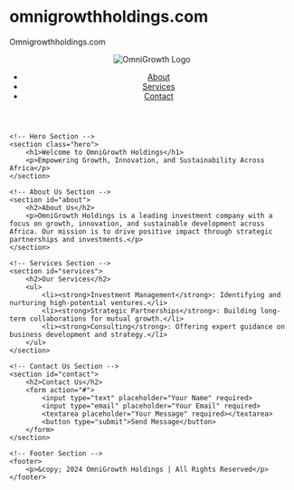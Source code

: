 # omnigrowthholdings.com
Omnigrowthholdings.com
<!DOCTYPE html>
<html lang="en">
<head>
    <meta charset="UTF-8">
    <meta name="viewport" content="width=device-width, initial-scale=1.0">
    <title>OmniGrowth Holdings</title>
    <link rel="stylesheet" href="styles.css">
</head>
<body>
    <!-- Header Section -->
    <header>
        <div class="logo">
            <img src="logo.png" alt="OmniGrowth Logo"> <!-- Add your logo here -->
        </div>
        <nav>
            <ul>
                <li><a href="#about">About</a></li>
                <li><a href="#services">Services</a></li>
                <li><a href="#contact">Contact</a></li>
            </ul>
        </nav>
    </header>

    <!-- Hero Section -->
    <section class="hero">
        <h1>Welcome to OmniGrowth Holdings</h1>
        <p>Empowering Growth, Innovation, and Sustainability Across Africa</p>
    </section>

    <!-- About Us Section -->
    <section id="about">
        <h2>About Us</h2>
        <p>OmniGrowth Holdings is a leading investment company with a focus on growth, innovation, and sustainable development across Africa. Our mission is to drive positive impact through strategic partnerships and investments.</p>
    </section>

    <!-- Services Section -->
    <section id="services">
        <h2>Our Services</h2>
        <ul>
            <li><strong>Investment Management</strong>: Identifying and nurturing high-potential ventures.</li>
            <li><strong>Strategic Partnerships</strong>: Building long-term collaborations for mutual growth.</li>
            <li><strong>Consulting</strong>: Offering expert guidance on business development and strategy.</li>
        </ul>
    </section>

    <!-- Contact Us Section -->
    <section id="contact">
        <h2>Contact Us</h2>
        <form action="#">
            <input type="text" placeholder="Your Name" required>
            <input type="email" placeholder="Your Email" required>
            <textarea placeholder="Your Message" required></textarea>
            <button type="submit">Send Message</button>
        </form>
    </section>

    <!-- Footer Section -->
    <footer>
        <p>&copy; 2024 OmniGrowth Holdings | All Rights Reserved</p>
    </footer>
</body>
</html>

